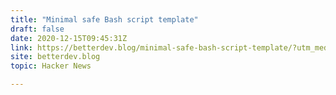 ```yaml
---
title: "Minimal safe Bash script template"
draft: false
date: 2020-12-15T09:45:31Z
link: https://betterdev.blog/minimal-safe-bash-script-template/?utm_medium=RSS&utm_source=hune
site: betterdev.blog
topic: Hacker News  

---
```

